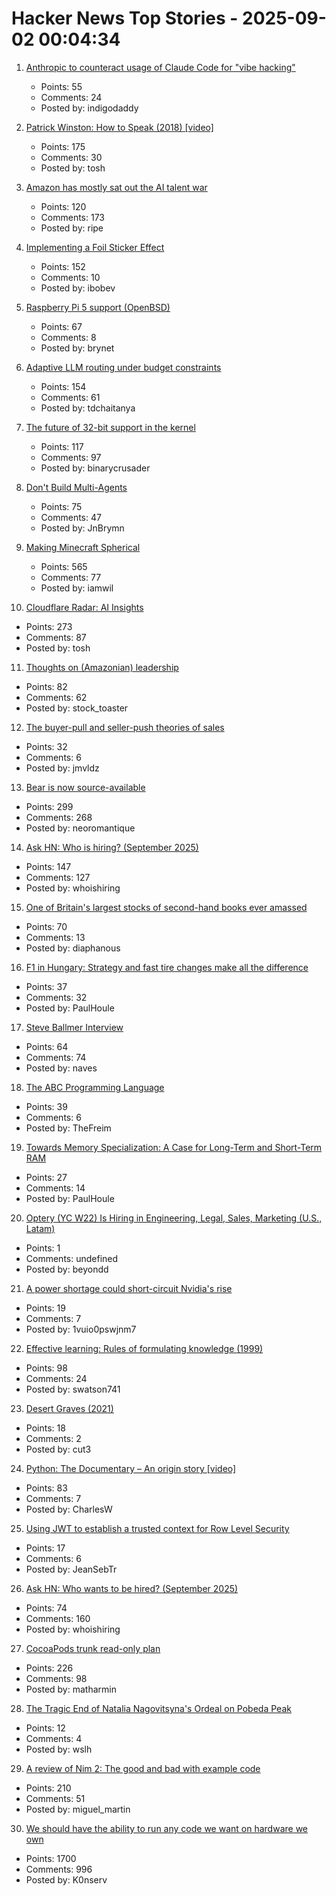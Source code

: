 # Hacker News Top Stories - 2025-09-02 00:04:34

1. [Anthropic to counteract usage of Claude Code for "vibe hacking"](https://www.anthropic.com/news/detecting-countering-misuse-aug-2025)
   - Points: 55
   - Comments: 24
   - Posted by: indigodaddy

2. [Patrick Winston: How to Speak (2018) [video]](https://www.youtube.com/watch?v=Unzc731iCUY)
   - Points: 175
   - Comments: 30
   - Posted by: tosh

3. [Amazon has mostly sat out the AI talent war](https://www.businessinsider.com/amazon-ai-talent-wars-internal-document-2025-8)
   - Points: 120
   - Comments: 173
   - Posted by: ripe

4. [Implementing a Foil Sticker Effect](https://www.4rknova.com/blog/2025/08/30/foil-sticker)
   - Points: 152
   - Comments: 10
   - Posted by: ibobev

5. [Raspberry Pi 5 support (OpenBSD)](https://marc.info/?l=openbsd-cvs&m=175675287220070&w=2)
   - Points: 67
   - Comments: 8
   - Posted by: brynet

6. [Adaptive LLM routing under budget constraints](https://arxiv.org/abs/2508.21141)
   - Points: 154
   - Comments: 61
   - Posted by: tdchaitanya

7. [The future of 32-bit support in the kernel](https://lwn.net/SubscriberLink/1035727/4837b0d3dccf1cbb/)
   - Points: 117
   - Comments: 97
   - Posted by: binarycrusader

8. [Don't Build Multi-Agents](https://cognition.ai/blog/dont-build-multi-agents)
   - Points: 75
   - Comments: 47
   - Posted by: JnBrymn

9. [Making Minecraft Spherical](https://www.bowerbyte.com/posts/blocky-planet/)
   - Points: 565
   - Comments: 77
   - Posted by: iamwil

10. [Cloudflare Radar: AI Insights](https://radar.cloudflare.com/ai-insights)
   - Points: 273
   - Comments: 87
   - Posted by: tosh

11. [Thoughts on (Amazonian) leadership](https://www.daemonology.net/blog/2025-09-01-Thoughts-on-Amazonian-Leadership.html)
   - Points: 82
   - Comments: 62
   - Posted by: stock_toaster

12. [The buyer-pull and seller-push theories of sales](https://howtogrow.substack.com/p/the-physics-of-sales)
   - Points: 32
   - Comments: 6
   - Posted by: jmvldz

13. [Bear is now source-available](https://herman.bearblog.dev/license/)
   - Points: 299
   - Comments: 268
   - Posted by: neoromantique

14. [Ask HN: Who is hiring? (September 2025)](undefined)
   - Points: 147
   - Comments: 127
   - Posted by: whoishiring

15. [One of Britain's largest stocks of second-hand books ever amassed](https://www.worldofinteriors.com/story/richard-axe-second-hand-books-yorkshire)
   - Points: 70
   - Comments: 13
   - Posted by: diaphanous

16. [F1 in Hungary: Strategy and fast tire changes make all the difference](https://arstechnica.com/cars/2025/08/f1-in-hungary-strategy-and-fast-tire-changes-make-all-the-difference/)
   - Points: 37
   - Comments: 32
   - Posted by: PaulHoule

17. [Steve Ballmer Interview](https://www.acquired.fm/episodes/the-steve-ballmer-interview)
   - Points: 64
   - Comments: 74
   - Posted by: naves

18. [The ABC Programming Language](https://homepages.cwi.nl/~steven/abc/)
   - Points: 39
   - Comments: 6
   - Posted by: TheFreim

19. [Towards Memory Specialization: A Case for Long-Term and Short-Term RAM](https://arxiv.org/abs/2508.02992)
   - Points: 27
   - Comments: 14
   - Posted by: PaulHoule

20. [Optery (YC W22) Is Hiring in Engineering, Legal, Sales, Marketing (U.S., Latam)](https://www.optery.com/careers/)
   - Points: 1
   - Comments: undefined
   - Posted by: beyondd

21. [A power shortage could short-circuit Nvidia's rise](https://www.economist.com/business/2025/08/28/how-a-power-shortage-could-short-circuit-nvidias-rise)
   - Points: 19
   - Comments: 7
   - Posted by: 1vuio0pswjnm7

22. [Effective learning: Rules of formulating knowledge (1999)](https://www.supermemo.com/en/blog/twenty-rules-of-formulating-knowledge)
   - Points: 98
   - Comments: 24
   - Posted by: swatson741

23. [Desert Graves (2021)](https://www.desertmountaineer.com/2021/08/06/graves/)
   - Points: 18
   - Comments: 2
   - Posted by: cut3

24. [Python: The Documentary – An origin story [video]](https://www.youtube.com/watch?v=GfH4QL4VqJ0)
   - Points: 83
   - Comments: 7
   - Posted by: CharlesW

25. [Using JWT to establish a trusted context for Row Level Security](https://vondra.me/posts/using-jwt-to-establish-trusted-context-for-rls/)
   - Points: 17
   - Comments: 6
   - Posted by: JeanSebTr

26. [Ask HN: Who wants to be hired? (September 2025)](undefined)
   - Points: 74
   - Comments: 160
   - Posted by: whoishiring

27. [CocoaPods trunk read-only plan](https://blog.cocoapods.org/CocoaPods-Specs-Repo/)
   - Points: 226
   - Comments: 98
   - Posted by: matharmin

28. [The Tragic End of Natalia Nagovitsyna's Ordeal on Pobeda Peak](https://explorersweb.com/tragic-end-of-natalia-nagovitsynas-ordeal-on-pobeda-peak/)
   - Points: 12
   - Comments: 4
   - Posted by: wslh

29. [A review of Nim 2: The good and bad with example code](https://miguel-martin.com/blog/nim2-review)
   - Points: 210
   - Comments: 51
   - Posted by: miguel_martin

30. [We should have the ability to run any code we want on hardware we own](https://hugotunius.se/2025/08/31/what-every-argument-about-sideloading-gets-wrong.html)
   - Points: 1700
   - Comments: 996
   - Posted by: K0nserv

